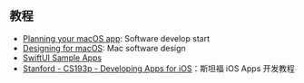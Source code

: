 ## 教程
- [Planning your macOS app](https://developer.apple.com/macos/planning/): Software develop start
- [Designing for macOS](https://developer.apple.com/design/human-interface-guidelines/designing-for-macos): Mac software design
- [SwiftUI Sample Apps](https://developer.apple.com/tutorials/sample-apps)
- [Stanford - CS193p - Developing Apps for iOS](https://cs193p.sites.stanford.edu/2023)：斯坦福 iOS Apps 开发教程
